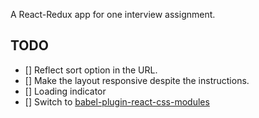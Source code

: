 A React-Redux app for one interview assignment.

## TODO
- [] Reflect sort option in the URL.
- [] Make the layout responsive despite the instructions.
- [] Loading indicator
- [] Switch to [babel-plugin-react-css-modules](https://github.com/gajus/babel-plugin-react-css-modules)
